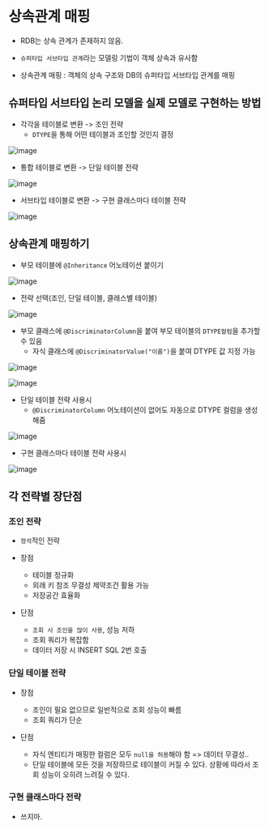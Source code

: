 # 상속관계 매핑

- RDB는 상속 관계가 존재하지 않음.

- `슈퍼타입 서브타입 관계`라는 모델링 기법이 객체 상속과 유사함

- 상속관계 매핑 : 객체의 상속 구조와 DB의 슈퍼타입 서브타입 관계를 매핑

## 슈퍼타입 서브타입 논리 모델을 실제 모델로 구현하는 방법

- 각각을 테이블로 변환 -> 조인 전략
  - `DTYPE`을 통해 어떤 테이블과 조인할 것인지 결정
  
![image](https://user-images.githubusercontent.com/109258306/224472857-8201cfd5-762f-4793-9b5a-19d62811a03b.png)

- 통합 테이블로 변환 -> 단일 테이블 전략

![image](https://user-images.githubusercontent.com/109258306/224472937-99d71f2c-1768-4263-8deb-339ffe39b093.png)

- 서브타입 테이블로 변환 -> 구현 클래스마다 테이블 전략

![image](https://user-images.githubusercontent.com/109258306/224472999-420fb44e-0087-4b39-80a7-9a076c29ad54.png)

## 상속관계 매핑하기

- 부모 테이블에 `@Inheritance` 어노테이션 붙이기

![image](https://user-images.githubusercontent.com/109258306/224474786-7511786a-8dab-46f3-88a7-26a0d932955d.png)

- 전략 선택(조인, 단일 테이블, 클래스별 테이블)

![image](https://user-images.githubusercontent.com/109258306/224474828-45d1f5d0-7b6b-40f6-b63f-eba58cdbac7d.png)

- 부모 클래스에 `@DiscriminatorColumn`을 붙여 부모 테이블의 `DTYPE컬럼`을 추가할 수 있음
  - 자식 클래스에 `@DiscriminatorValue("이름")`을 붙여 DTYPE 값 지정 가능

![image](https://user-images.githubusercontent.com/109258306/224474946-c88dfc2a-2989-41dd-b87e-9a661ed8780c.png)

![image](https://user-images.githubusercontent.com/109258306/224474969-4ec22f81-3307-4aa4-981d-02366d3ea113.png)

- 단일 테이블 전략 사용시
  - `@DiscriminatorColumn` 어노테이션이 없어도 자동으로 DTYPE 컬럼을 생성해줌
  
![image](https://user-images.githubusercontent.com/109258306/224475041-fca59d5c-2840-436f-8180-6c27694b5034.png)

- 구현 클래스마다 테이블 전략 사용시

![image](https://user-images.githubusercontent.com/109258306/224475417-47db827b-e36f-45ff-8778-26eab832557c.png)

## 각 전략별 장단점

### 조인 전략

- `정석`적인 전략

- 장점
  - 테이블 정규화
  - 외래 키 참조 무결성 제약조건 활용 가능
  - 저장공간 효율화

- 단점
  - `조회 시 조인을 많이 사용`, 성능 저하
  - 조회 쿼리가 복잡함
  - 데이터 저장 시 INSERT SQL 2번 호출

### 단일 테이블 전략

- 장점
  - 조인이 필요 없으므로 일반적으로 조회 성능이 빠름
  - 조회 쿼리가 단순

- 단점
  - 자식 엔티티가 매핑한 컬럼은 모두 `null을 허용`해야 함 => 데이터 무결성..
  - 단일 테이블에 모든 것을 저장하므로 테이블이 커질 수 있다. 상황에 따라서 조회 성능이 오히려 느려질 수 있다.

### 구현 클래스마다 전략

- 쓰지마.